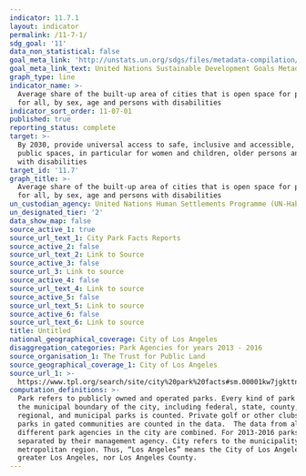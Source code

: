 ```yaml
---
indicator: 11.7.1
layout: indicator
permalink: /11-7-1/
sdg_goal: '11'
data_non_statistical: false
goal_meta_link: 'http://unstats.un.org/sdgs/files/metadata-compilation/Metadata-Goal-11.pdf'
goal_meta_link_text: United Nations Sustainable Development Goals Metadata (pdf 2066kB)
graph_type: line
indicator_name: >-
  Average share of the built-up area of cities that is open space for public use
  for all, by sex, age and persons with disabilities
indicator_sort_order: 11-07-01
published: true
reporting_status: complete
target: >-
  By 2030, provide universal access to safe, inclusive and accessible, green and
  public spaces, in particular for women and children, older persons and persons
  with disabilities
target_id: '11.7'
graph_title: >-
  Average share of the built-up area of cities that is open space for public use
  for all, by sex, age and persons with disabilities
un_custodian_agency: United Nations Human Settlements Programme (UN-Habitat)
un_designated_tier: '2'
data_show_map: false
source_active_1: true
source_url_text_1: City Park Facts Reports
source_active_2: false
source_url_text_2: Link to Source
source_active_3: false
source_url_3: Link to source
source_active_4: false
source_url_text_4: Link to source
source_active_5: false
source_url_text_5: Link to source
source_active_6: false
source_url_text_6: Link to source
title: Untitled
national_geographical_coverage: City of Los Angeles
disaggregation_categories: Park Agencies for years 2013 - 2016
source_organisation_1: The Trust for Public Land
source_geographical_coverage_1: City of Los Angeles
source_url_1: >-
  https://www.tpl.org/search/site/city%20park%20facts#sm.00001kw7jgkttnfm7vybg7xci9w5g
computation_definitions: >-
  Park refers to publicly owned and operated parks. Every kind of park within
  the municipal boundary of the city, including federal, state, county,
  regional, and municipal parks is counted. Private golf or other clubs, or
  parks in gated communities are counted in the data.  The data from all the
  different park agencies in the city are combined. For 2013-2016 parks are
  separated by their management agency. City refers to the municipality, not the
  metropolitan region. Thus, “Los Angeles” means the City of Los Angeles, not
  greater Los Angeles, nor Los Angeles County.
---
```

